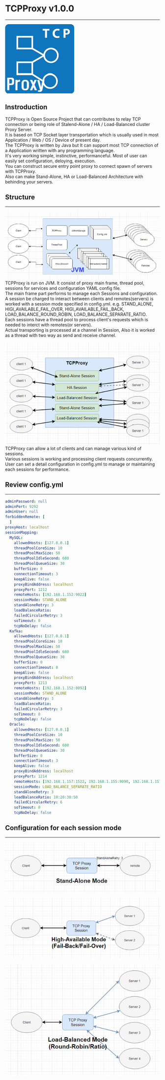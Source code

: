 # TCPProxy v1.0.0
---  
![title_image](./image/tcp.png)  

## Instroduction
TCPProxy is Open Source Project that can contributes to relay TCP connection or being role of Stalend-Alone / HA / Load-Balanced cluster Proxy Server.  
It is based on TCP Socket layer transportation which is usually used in most Application / Web / OS / Device of present day.  
The TCPProxy is written by Java but It can support most TCP connection of a Application written with any programming language.  
It's very working simple, instinctive, performanceful. Most of user can easily set configuration, deloying, execution.  
You can construct secure entry point proxy to connect spawn of servers with TCPProxy.  
Also can make Stand-Alone, HA or Load-Balanced Architecture with behinding your servers.  

## Structure
---  
![structure_image](./image/tcpproxy-structure.png)  
TCPProxy is run on JVM. It consist of proxy main frame, thread pool, sessions for services and configuration YAML config file.  
The main frame part performs to manage each Sessions and configuration. A session be charged to interact between clients and remotes(servers) is worked with a session mode specified in config.yml. e.g. STAND_ALONE, HIGI_AVAILABLE_FAIL_OVER, HIGI_AVAILABLE_FAIL_BACK, LOAD_BALANCE_ROUND_ROBIN, LOAD_BALANCE_SEPARATE_RATIO.  
Each sessions have a thread pool to process client's requests which is needed to interct with remotes(or servers).  
Actual transporting is processed at a channel in Session, Also it is worked as a thread with two way as send and receive channel.  

![structure1_image](./image/tcpproxy-structure1.png)  
TCPProxy can allow a lot of clients and can manage various kind of sessions.  
Various sessions is working and processing client requests concurrently. User can set a detail configuration in config.yml to manage or maintaining each sessions for performance.  

## Review config.yml
---
```yml
adminPassword: null
adminPort: 9292
adminUser: null
forbiddenRemote: [
  ]
proxyHost: localhost
sessionMapping:
  MySQL:
    allowedHosts: [127.0.0.1]
    threadPoolCoreSize: 10
    threadPoolMaxSize: 50
    threadPoolIdleSecond: 600
    threadPoolQueueSize: 30
    bufferSize: 0
    connectionTimeout: 3
    keepAlive: false
    proxyBindAddress: localhost
    proxyPort: 1212
    remoteHosts: [192.168.1.152:9022]
    sessionMode: STAND_ALONE
    standAloneRetry: 3
    loadBalanceRatio: 
    failedCircularRetry: 3
    soTimeout: 0
    tcpNoDelay: false
  Kafka:
    allowedHosts: [127.0.0.1]
    threadPoolCoreSize: 10
    threadPoolMaxSize: 50
    threadPoolIdleSecond: 600
    threadPoolQueueSize: 30
    bufferSize: 0
    connectionTimeout: 0
    keepAlive: false
    proxyBindAddress: localhost
    proxyPort: 1213
    remoteHosts: [192.168.1.152:8092]
    sessionMode: STAND_ALONE
    standAloneRetry: 3
    loadBalanceRatio: 
    failedCircularRetry: 3
    soTimeout: 0
    tcpNoDelay: false
  Oracle:
    allowedHosts: [127.0.0.1]
    threadPoolCoreSize: 10
    threadPoolMaxSize: 50
    threadPoolIdleSecond: 600
    threadPoolQueueSize: 30
    bufferSize: 0
    connectionTimeout: 3
    keepAlive: false
    proxyBindAddress: localhost
    proxyPort: 1214
    remoteHosts: [192.168.1.157:1522, 192.168.1.155:9090, 192.168.1.157:1521, 192.168.1.157:1521]
    sessionMode: LOAD_BALANCE_SEPARATE_RATIO
    standAloneRetry: 3
    loadBalanceRatio: 10:20:30:50
    failedCircularRetry: 6
    soTimeout: 0
    tcpNoDelay: false
```


## Configuration for each session mode
---  
![stand-alone_image](./image/stand-alone.png)  



![ha_image](./image/ha.png)  


![load-balanced_image](./image/load-balanced.png)  

